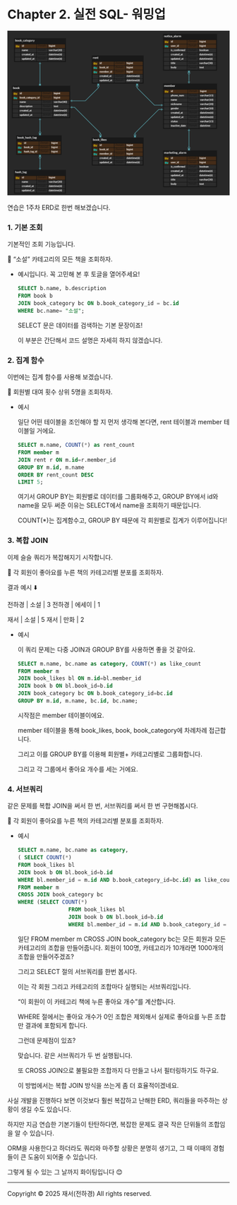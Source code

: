 # Chapter 2. 실전 SQL- 워밍업

![연습은 1주차 ERD로 한번 해보겠습니다. ](Chapter%202%20%EC%8B%A4%EC%A0%84%20SQL-%20%EC%9B%8C%EB%B0%8D%EC%97%85%20278b57f4596b81f4b493d936d309bd6c/image.png)

연습은 1주차 ERD로 한번 해보겠습니다. 

### 1. 기본 조회

기본적인 조회 기능입니다.

<aside>
🔑 “소설” 카테고리의 모든 책을 조회하자.

</aside>

- 예시입니다. 꼭 고민해 본 후 토글을 열어주세요!
    
    ```sql
    SELECT b.name, b.description
    FROM book b
    JOIN book_category bc ON b.book_category_id = bc.id
    WHERE bc.name= "소설";
    ```
    
    SELECT 문은 데이터를 검색하는 기본 문장이죠!
    
    이 부분은 간단해서 코드 설명은 자세히 하지 않겠습니다.
    

### 2. 집계 함수

이번에는 집계 함수를 사용해 보겠습니다.

<aside>
🔑 회원별 대여 횟수 상위 5명을 조회하자.

</aside>

- 예시
    
    일단 어떤 테이블을 조인해야 할 지 먼저 생각해 본다면, rent 테이블과 member 테이블일 거에요.
    
    ```sql
    SELECT m.name, COUNT(*) as rent_count
    FROM member m
    JOIN rent r ON m.id=r.member_id 
    GROUP BY m.id, m.name
    ORDER BY rent_count DESC
    LIMIT 5;
    ```
    
    여기서 GROUP BY는 회원별로 데이터를 그룹화해주고, GROUP BY에서 id와 name을 모두 써준 이유는 SELECT에서 name을 조회하기 때문입니다.
    
    COUNT(*)는 집계함수고, GROUP BY 때문에 각 회원별로 집계가 이루어집니다! 
    

### 3. 복합 JOIN

이제 슬슬 쿼리가 복잡해지기 시작합니다. 

<aside>
🔑 각 회원이 좋아요를 누른 책의 카테고리별 분포를 조회하자.

</aside>

결과 예시 ⬇️

전하경 | 소설   | 3
전하경 | 에세이 | 1

재서 | 소설   | 5
재서 | 만화   | 2

- 예시
    
    이 쿼리 문제는 다중 JOIN과 GROUP BY를 사용하면 좋을 것 같아요.
    
    ```sql
    SELECT m.name, bc.name as category, COUNT(*) as like_count
    FROM member m
    JOIN book_likes bl ON m.id=bl.member_id
    JOIN book b ON bl.book_id=b.id
    JOIN book_category bc ON b.book_category_id=bc.id
    GROUP BY m.id, m.name, bc.id, bc.name;
    ```
    
    시작점은 member 테이블이에요.
    
    member 테이블을 통해 book_likes, book, book_category에 차례차례 접근합니다.
    
    그리고 이를 GROUP BY를 이용해 회원별+ 카테고리별로 그룹화합니다.
    
    그리고 각 그룹에서 좋아요 개수를 세는 거에요. 
    

### 4. 서브쿼리

같은 문제를 복합 JOIN을 써서 한 번, 서브쿼리를 써서 한 번 구현해봅시다.

<aside>
🔑 각 회원이 좋아요를 누른 책의 카테고리별 분포를 조회하자.

</aside>

- 예시
    
    ```sql
    SELECT m.name, bc.name as category, 
    ( SELECT COUNT(*) 
    FROM book_likes bl 
    JOIN book b ON bl.book_id=b.id 
    WHERE bl.member_id = m.id AND b.book_category_id=bc.id) as like_count 
    FROM member m
    CROSS JOIN book_category bc
    WHERE (SELECT COUNT(*) 
    				FROM book_likes bl
    				JOIN book b ON bl.book_id=b.id
    				WHERE bl.member_id = m.id AND b.book_category_id = bc.id) > 0;
    ```
    
    일단 FROM member m CROSS JOIN book_category bc는 모든 회원과 모든 카테고리의 조합을 만들어줍니다. 회원이 100명, 카테고리가 10개라면 1000개의 조합을 만들어주겠죠?
    
    그리고 SELECT 절의 서브쿼리를 한번 봅시다.
    
    이는 각 회원 그리고 카테고리의 조합마다 실행되는 서브쿼리입니다.
    
    “이 회원이 이 카테고리 책에 누른 좋아요 개수”를 계산합니다.
    
    WHERE 절에서는 좋아요 개수가 0인 조합은 제외해서 실제로 좋아요를 누른 조합만 결과에 포함되게 합니다.
    
    그런데 문제점이 있죠?
    
    맞습니다. 같은 서브쿼리가 두 번 실행됩니다.
    
    또 CROSS JOIN으로 불필요한 조합까지 다 만들고 나서 필터링하기도 하구요.
    
    이 방법에서는 복합 JOIN 방식을 쓰는게 좀 더 효율적이겠네요.
    

사실 개발을 진행하다 보면 이것보다 훨씬 복잡하고 난해한 ERD, 쿼리들을 마주하는 상황이 생길 수도 있습니다. 

하지만 지금 연습한 기본기들이 탄탄하다면, 복잡한 문제도 결국 작은 단위들의 조합임을 알 수 있습니다.

ORM을 사용한다고 하더라도 쿼리와 마주할 상황은 분명히 생기고, 그 때 이때의 경험들이 큰 도움이 되어줄 수 있습니다.

그렇게 될 수 있는 그 날까지 화이팅입니다 😊

---

Copyright © 2025 재서(전하경) All rights reserved.